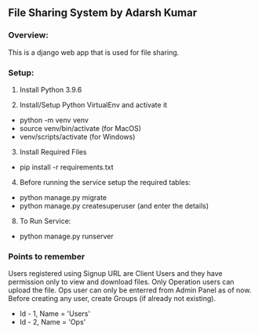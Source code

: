 ## File Sharing System by Adarsh Kumar

### Overview:

This is a django web app that is used for file sharing.

### Setup:

1. Install Python 3.9.6

2. Install/Setup Python VirtualEnv and activate it
  * python -m venv venv
  * source venv/bin/activate (for MacOS)
  * venv/scripts/activate (for Windows)

3. Install Required Files
  * pip install -r requirements.txt

4. Before running the service setup the required tables:
  * python manage.py migrate
  * python manage.py createsuperuser (and enter the details)
  
8. To Run Service:
  * python manage.py runserver

### Points to remember

Users registered using Signup URL are Client Users and they have permission only to view and download files.
Only Operation users can upload the file. Ops user can only be enterred from Admin Panel as of now.
Before creating any user, create Groups (if already not existing). 
  * Id - 1, Name = 'Users'
  * Id - 2, Name = 'Ops'
